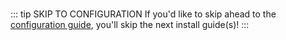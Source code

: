
<br>

::: tip SKIP TO CONFIGURATION
If you'd like to skip ahead to the [configuration guide](/guides/configuration), you'll skip the next install guide(s)!
:::